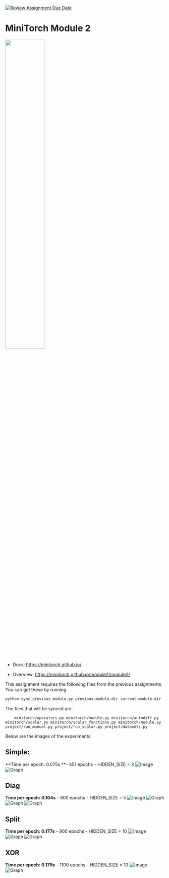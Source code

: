 [![Review Assignment Due Date](https://classroom.github.com/assets/deadline-readme-button-22041afd0340ce965d47ae6ef1cefeee28c7c493a6346c4f15d667ab976d596c.svg)](https://classroom.github.com/a/YFgwt0yY)
# MiniTorch Module 2

<img src="https://minitorch.github.io/minitorch.svg" width="50%">


* Docs: https://minitorch.github.io/

* Overview: https://minitorch.github.io/module2/module2/

This assignment requires the following files from the previous assignments. You can get these by running

```bash
python sync_previous_module.py previous-module-dir current-module-dir
```

The files that will be synced are:

        minitorch/operators.py minitorch/module.py minitorch/autodiff.py minitorch/scalar.py minitorch/scalar_functions.py minitorch/module.py project/run_manual.py project/run_scalar.py project/datasets.py

Below are the images of the experiments:

## Simple:
**Time per epoch: 0.075s **- 451 epochs - HIDDEN_SIZE = 3
![Image](images/SIMPLE/graph.png)
![Graph](images/SIMPLE/graph2.png)

## Diag
**Time per epoch: 0.104s** - 800 epochs - HIDDEN_SIZE = 5
![Image](images/DIAG/graph.png)
![Graph](images/DIAG/graph2.png)
![Graph](images/DIAG/graph3.png)
![Graph](images/DIAG/graph4.png)


## Split
**Time per epoch: 0.177s** - 900 epochs - HIDDEN_SIZE = 10
![Image](images/SPLIT/graph.png)
![Graph](images/SPLIT/graph2.png)
![Graph](images/SPLIT/graph3.png)

## XOR
**Time per epoch: 0.179s** - 1100 epochs - HIDDEN_SIZE = 10
![Image](images/XOR/graph.png)
![Graph](images/XOR/graph2.png)